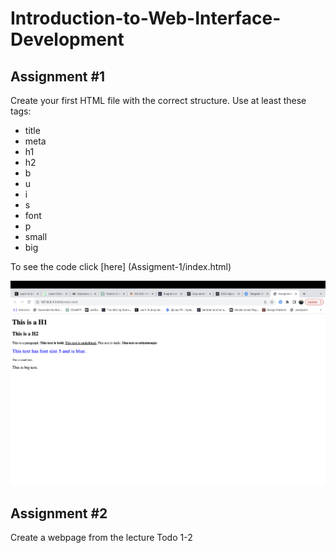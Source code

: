 # Introduction-to-Web-Interface-Development
## Assignment #1
Create your first HTML file with the correct structure. Use at least these tags:

* title
* meta
* h1
* h2
* b
* u
* i
* s
* font
* p
* small
* big

To see the code click [here] (Assigment-1/index.html)

![assigment-1](Assigment-1/img/assigment-1.png?raw=true)


## Assignment #2
Create a webpage from the lecture Todo 1-2
